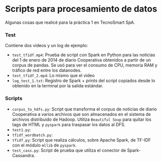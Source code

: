# Scripts para procesamiento de datos

Algunas cosas que realicé para la práctica 1 en TecnoSmart SpA.

### Test

Contiene dos videos y un log de ejemplo:

* `test_tfidf.mp4`: Prueba de script con Spark en Python para las noticias del 1 de enero de 2014 de diario Cooperativa obtenidos a partir de un corpus de pandas. Se usó para ver el consumo de CPU, memoria RAM y tráfico de red entre los datanodes.
* `test_tfidf_2.mp4`: Lo mismo que el video
* `log_test_1.txt`: Registro de Spark + prints del script copiados desde lo obtenido en la terminal por la salida estándar.

### Scripts
* `corpus_to_hdfs.py`: Script que transforma el corpus de noticias de diario Cooperativa a varios archivos que son almacenados en el sistema de archivos distribuido de Hadoop. Utiliza `Beautiful Soup` para quitar los tags de HTML y `pyspark` para traspasar los datos al DFS.
* `test1.py`: 
* `tfidf_wordbatch.py`: 
* `tfidf.py`: Script que realiza cálculos, sobre Apache Spark, de TF-IDF con el módulo `mllib` de `pyspark`.
* `test_cass.py`: Script de prueba que utiliza el conector de Spark-Cassandra.